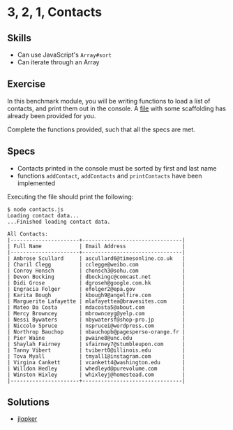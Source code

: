 # 3, 2, 1, Contacts

## Skills

- Can use JavaScript's `Array#sort`
- Can iterate through an Array

## Exercise

In this benchmark module, you will be writing functions to load a list of contacts, and print them out in the console. A [file](./contacts.js) with some scaffolding has already been provided for you.

Complete the functions provided, such that all the specs are met.

## Specs

- Contacts printed in the console must be sorted by first and last name
- functions `addContact`, `addContacts` and `printContacts` have been implemented

Executing the file should print the following:
```
$ node contacts.js
Loading contact data...
...Finished loading contact data.

All Contacts:
|----------------------+--------------------------------|
| Full Name            | Email Address                  |
|----------------------+--------------------------------|
| Ambrose Scullard     | ascullard6@timesonline.co.uk   |
| Charil Clegg         | cclegge@weibo.com              |
| Conroy Honsch        | chonsch3@sohu.com              |
| Devon Bocking        | dbockingc@comcast.net          |
| Didi Grose           | dgroseh@google.com.hk          |
| Engracia Folger      | efolger2@epa.gov               |
| Karita Bough         | kbough9@angelfire.com          |
| Marguerite Lafayette | mlafayettea@bravesites.com     |
| Mateo Da Costa       | mdacosta5@about.com            |
| Mercy Browncey       | mbrownceyg@yelp.com            |
| Nessi Bywaters       | nbywatersf@shop-pro.jp         |
| Niccolo Spruce       | nsprucei@wordpress.com         |
| Northrop Bauchop     | nbauchopb@pagesperso-orange.fr |
| Pier Waine           | pwaine8@unc.edu                |
| Shaylah Fairney      | sfairney7@stumbleupon.com      |
| Tanny Vibert         | tvibert0@illinois.edu          |
| Tova Myall           | tmyall1@instagram.com          |
| Virgina Cankett      | vcankett4@washington.edu       |
| Willdon Hedley       | whedleyd@purevolume.com        |
| Winston Hixley       | whixleyj@homestead.com         |
|----------------------+--------------------------------|
```

## Solutions


- [jlopker](./solutions/jlopker)
